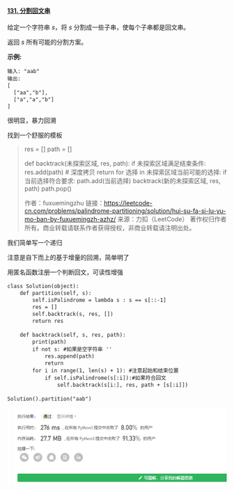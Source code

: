 #### [131. 分割回文串](https://leetcode-cn.com/problems/palindrome-partitioning/)

给定一个字符串 *s*，将 *s* 分割成一些子串，使每个子串都是回文串。

返回 *s* 所有可能的分割方案。

**示例:**

```
输入: "aab"
输出:
[
  ["aa","b"],
  ["a","a","b"]
]
```



很明显，暴力回溯

找到一个舒服的模板

> res = []
> path = []
>
> def backtrack(未探索区域, res, path):
>     if 未探索区域满足结束条件:
>         res.add(path) # 深度拷贝
>         return
>     for 选择 in 未探索区域当前可能的选择:
>         if 当前选择符合要求:
>             path.add(当前选择)
>             backtrack(新的未探索区域, res, path)
>             path.pop()
>
> 作者：fuxuemingzhu
> 链接：https://leetcode-cn.com/problems/palindrome-partitioning/solution/hui-su-fa-si-lu-yu-mo-ban-by-fuxuemingzh-azhz/
> 来源：力扣（LeetCode）
> 著作权归作者所有。商业转载请联系作者获得授权，非商业转载请注明出处。

我们简单写一个递归

注意是自下而上的基于增量的回溯，简单明了

用匿名函数注册一个判断回文，可读性增强

```
class Solution(object):
    def partition(self, s):
        self.isPalindrome = lambda s : s == s[::-1]
        res = []
        self.backtrack(s, res, [])
        return res
        
    def backtrack(self, s, res, path):
        print(path)
        if not s: #如果是空字符串 ''
            res.append(path)
            return
        for i in range(1, len(s) + 1): #注意起始和结束位置
            if self.isPalindrome(s[:i]):#如果符合回文
                self.backtrack(s[i:], res, path + [s[:i]])

Solution().partition("aab")

```



![1615087204548](img/1615087204548.png)